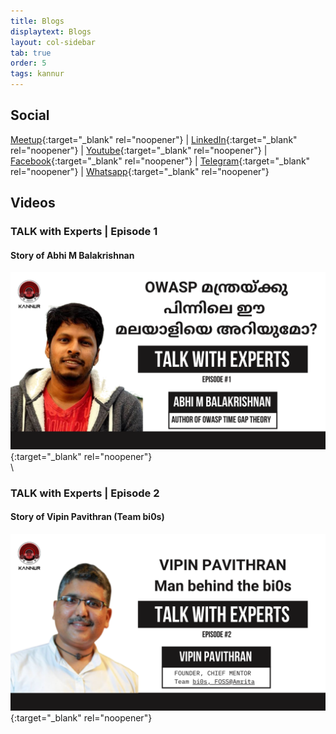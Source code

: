 ```yaml
---
title: Blogs
displaytext: Blogs
layout: col-sidebar
tab: true
order: 5
tags: kannur
---
```

## Social
 [Meetup](https://www.meetup.com/owasp-kannur/){:target="_blank" rel="noopener"} | [LinkedIn](https://www.linkedin.com/company/owasp-kannur){:target="_blank" rel="noopener"} | [Youtube](https://www.youtube.com/channel/UC7f_G_Rrhyejigmm-7pwLcw/featured){:target="_blank" rel="noopener"} | [Facebook](https://www.facebook.com/owaspkannur){:target="_blank" rel="noopener"} | [Telegram](https://t.me/owaspkannur){:target="_blank" rel="noopener"} | [Whatsapp](https://t.me/owaspkannur){:target="_blank" rel="noopener"}

## Videos
### TALK with Experts | Episode 1
#### Story of Abhi M Balakrishnan
[![Watch Story of Abhi M Balakrishnan](https://raw.githubusercontent.com/OWASP/www-chapter-kannur/main/thumbnails/1.png)](https://www.youtube.com/watch?v=5Phtdiu4Vmw){:target="_blank" rel="noopener"}
\
\
### TALK with Experts | Episode 2
#### Story of Vipin Pavithran (Team bi0s) 
[![Watch Story of Vipin Pavithran](https://raw.githubusercontent.com/OWASP/www-chapter-kannur/main/thumbnails/2.png)](https://youtu.be/J8rSlndunZU){:target="_blank" rel="noopener"}
